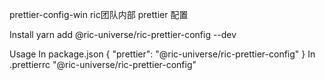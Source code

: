 prettier-config-win
ric团队内部 prettier 配置

Install
yarn add @ric-universe/ric-prettier-config --dev

Usage
In package.json
{
  "prettier": "@ric-universe/ric-prettier-config"
}
In .prettierrc
"@ric-universe/ric-prettier-config"